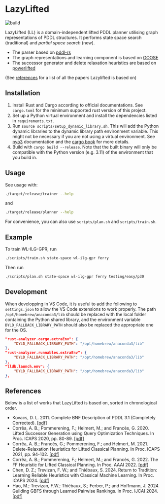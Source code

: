 # LazyLifted

![build](https://github.com/Thyroidr/lazylifted/actions/workflows/build.yml/badge.svg)

LazyLifted (LL) is a domain-independent lifted PDDL planner utilising graph
representations of PDDL structures. It performs state space search (traditional)
and *partial space search* (new).

- The parser based on [pddl-rs](https://github.com/sunsided/pddl-rs)
- The graph representations and learning component is based on
  [GOOSE](https://github.com/DillonZChen/goose)
- The successor generator and delete relaxation heuristics are based on
  [powerlifted](https://github.com/abcorrea/powerlifted)

(See [references](#references) for a list of all the papers Lazylifted is based
on)

## Installation

1. Install Rust and Cargo according to official documentations. See `cargo.toml`
   for the minimum supported rust version of this project.
2. Set up a Python virtual environment and install the dependencies listed in
   `requirements.txt`.
3. Run `source scripts/setup_dynamic_library.sh`. This will add the Python dynamic
   libraries to the dynamic library path environment variable. This might not be
   necessary if you are not using a virtual environment. See
    [pyo3](https://pyo3.rs/v0.15.0/building_and_distribution.html#dynamically-embedding-the-python-interpreter)
    documentation and the [cargo book](https://doc.rust-lang.org/cargo/reference/environment-variables.html#dynamic-library-paths)
    for more details.
4. Build with `cargo build --release`. Note that the built binary will only be
   compatible with the Python version (e.g. 3.11) of the environment that you
   build in.

## Usage

See usage with:

```bash
./target/release/trainer --help
```

and

```bash
./target/release/planner --help
```

For convenience, you can also use `scripts/plan.sh` and `scripts/train.sh`.

## Example

To train WL-ILG-GPR, run

```bash
./scripts/train.sh state-space wl-ilg-gpr ferry
```

Then run

```bash
./scripts/plan.sh state-space wl-ilg-gpr ferry testing/easy/p30
```

## Development

When developping in VS Code, it is useful to add the following to
`settings.json` to allow the VS Code extensions to work properly. The path
`/opt/homebrew/anaconda3/lib` should be replaced with the local folder
containing the Python shared library, and the environment variable
`DYLD_FALLBACK_LIBRARY_PATH` should also be replaced the appropriate one for the
OS.

```json
"rust-analyzer.cargo.extraEnv": {
    "DYLD_FALLBACK_LIBRARY_PATH": "/opt/homebrew/anaconda3/lib"
},
"rust-analyzer.runnables.extraEnv": {
    "DYLD_FALLBACK_LIBRARY_PATH": "/opt/homebrew/anaconda3/lib"
},
"lldb.launch.env": {
    "DYLD_FALLBACK_LIBRARY_PATH": "/opt/homebrew/anaconda3/lib"
},
```

## References

Below is a list of works that LazyLifted is based on, sorted in chronological
order.

- Kovacs, D. L. 2011. Complete BNF Description of PDDL 3.1 (Completely
  Corrected).
  [[pdf]](https://helios.hud.ac.uk/scommv/IPC-14/repository/kovacs-pddl-3.1-2011.pdf)
- Corrêa, A. B.; Pommerening, F.; Helmert, M.; and Francès, G. 2020. Lifted
  Successor Generation using Query Optimization Techniques. In Proc. ICAPS 2020,
  pp. 80-89. [[pdf]](https://ai.dmi.unibas.ch/papers/correa-et-al-icaps2020.pdf)
- Corrêa, A. B.; Francès, G.; Pommerening, F.; and Helmert, M. 2021.
  Delete-Relaxation Heuristics for Lifted Classical Planning. In Proc. ICAPS
  2021, pp. 94-102.
  [[pdf]](https://ai.dmi.unibas.ch/papers/correa-et-al-icaps2021.pdf)
- Corrêa, A. B.; Pommerening, F.; Helmert, M.; and Francès, G. 2022. The FF
  Heuristic for Lifted Classical Planning. In Proc. AAAI 2022.
  [[pdf]](https://ai.dmi.unibas.ch/papers/correa-et-al-aaai2022.pdf)
- Chen, D. Z.; Trevizan, F. W.; and Thiébaux, S. 2024. Return to Tradition:
  Learning Reliable Heuristics with Classical Machine Learning. In Proc. ICAPS
  2024. [[pdf]](https://openreview.net/pdf?id=zVO8ZRIg7Q)
- Hao, M.; Trevizan, F.W.; Thiébaux, S.; Ferber, P.; and Hoffmann, J. 2024.
  Guilding GBFS through Learned Pairwise Rankings. In Proc. IJCAI 2024.
  [[pdf]](https://felipe.trevizan.org/papers/hao24:ranking.pdf)
